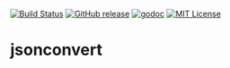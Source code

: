 [![Build Status](https://travis-ci.org/howood/jsonconvert.svg?branch=master)](https://travis-ci.org/howood/jsonconvert)
[![GitHub release](http://img.shields.io/github/release/howood/jsonconvert.svg?style=flat-square)][release]
[![godoc](https://img.shields.io/badge/godoc-reference-blue.svg?style=flat-square)](http://godoc.org/github.com/howood/jsonconvert)
[![MIT License](http://img.shields.io/badge/license-MIT-blue.svg?style=flat-square)][license]

[release]: https://github.com/howood/jsonconvert/releases
[license]: https://github.com/howood/jsonconvert/blob/master/LICENSE

# jsonconvert